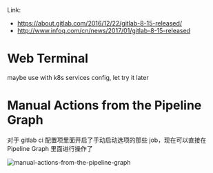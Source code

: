 Link:

 - https://about.gitlab.com/2016/12/22/gitlab-8-15-released/
 - http://www.infoq.com/cn/news/2017/01/gitlab-8-15-released

# Web Terminal
maybe use with k8s services config, let try it later

# Manual Actions from the Pipeline Graph

对于 gitlab ci 配置项里面开启了手动启动选项的那些 job，现在可以直接在 Pipeline Graph 里面进行操作了

![manual-actions-from-the-pipeline-graph](http://om4h4iqhe.bkt.clouddn.com/manual-actions-from-the-pipeline-graph.png)